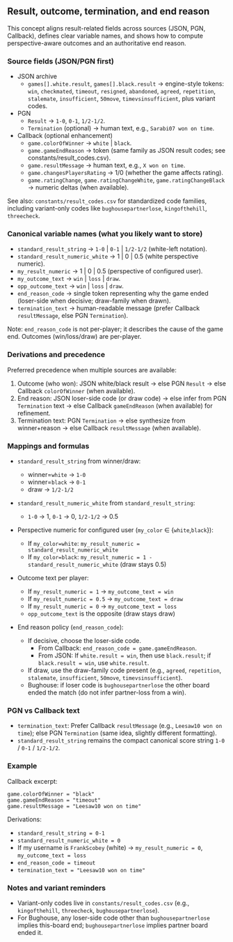 ## Result, outcome, termination, and end reason

This concept aligns result-related fields across sources (JSON, PGN, Callback), defines clear variable names, and shows how to compute perspective-aware outcomes and an authoritative end reason.

### Source fields (JSON/PGN first)
- JSON archive
  - `games[].white.result`, `games[].black.result` → engine-style tokens: `win`, `checkmated`, `timeout`, `resigned`, `abandoned`, `agreed`, `repetition`, `stalemate`, `insufficient`, `50move`, `timevsinsufficient`, plus variant codes.
- PGN
  - `Result` → `1-0`, `0-1`, `1/2-1/2`.
  - `Termination` (optional) → human text, e.g., `Sarabi07 won on time`.
- Callback (optional enhancement)
  - `game.colorOfWinner` → `white` | `black`.
  - `game.gameEndReason` → token (same family as JSON result codes; see constants/result_codes.csv).
  - `game.resultMessage` → human text, e.g., `X won on time`.
  - `game.changesPlayersRating` → 1/0 (whether the game affects rating).
  - `game.ratingChange`, `game.ratingChangeWhite`, `game.ratingChangeBlack` → numeric deltas (when available).

See also: `constants/result_codes.csv` for standardized code families, including variant-only codes like `bughousepartnerlose`, `kingofthehill`, `threecheck`.

### Canonical variable names (what you likely want to store)
- `standard_result_string` → `1-0` | `0-1` | `1/2-1/2` (white-left notation).
- `standard_result_numeric_white` → 1 | 0 | 0.5 (white perspective numeric).
- `my_result_numeric` → 1 | 0 | 0.5 (perspective of configured user).
- `my_outcome_text` → `win` | `loss` | `draw`.
- `opp_outcome_text` → `win` | `loss` | `draw`.
- `end_reason_code` → single token representing why the game ended (loser-side when decisive; draw-family when drawn).
- `termination_text` → human-readable message (prefer Callback `resultMessage`, else PGN `Termination`).

Note: `end_reason_code` is not per-player; it describes the cause of the game end. Outcomes (win/loss/draw) are per-player.

### Derivations and precedence
Preferred precedence when multiple sources are available:
1) Outcome (who won): JSON white/black result → else PGN `Result` → else Callback `colorOfWinner` (when available).
2) End reason: JSON loser-side code (or draw code) → else infer from PGN `Termination` text → else Callback `gameEndReason` (when available) for refinement.
3) Termination text: PGN `Termination` → else synthesize from winner+reason → else Callback `resultMessage` (when available).

### Mappings and formulas
- `standard_result_string` from winner/draw:
  - winner=`white` → `1-0`
  - winner=`black` → `0-1`
  - draw → `1/2-1/2`

- `standard_result_numeric_white` from `standard_result_string`:
  - `1-0` → 1, `0-1` → 0, `1/2-1/2` → 0.5

- Perspective numeric for configured user (`my_color` ∈ {`white`,`black`}):
  - If `my_color=white`: `my_result_numeric = standard_result_numeric_white`
  - If `my_color=black`: `my_result_numeric = 1 - standard_result_numeric_white` (draw stays 0.5)

- Outcome text per player:
  - If `my_result_numeric = 1` → `my_outcome_text = win`
  - If `my_result_numeric = 0.5` → `my_outcome_text = draw`
  - If `my_result_numeric = 0` → `my_outcome_text = loss`
  - `opp_outcome_text` is the opposite (draw stays draw)

- End reason policy (`end_reason_code`):
  - If decisive, choose the loser-side code.
    - From Callback: `end_reason_code = game.gameEndReason`.
    - From JSON: If `white.result = win`, then use `black.result`; if `black.result = win`, use `white.result`.
  - If draw, use the draw-family code present (e.g., `agreed`, `repetition`, `stalemate`, `insufficient`, `50move`, `timevsinsufficient`).
  - Bughouse: if loser code is `bughousepartnerlose` the other board ended the match (do not infer partner-loss from a win).

### PGN vs Callback text
- `termination_text`: Prefer Callback `resultMessage` (e.g., `Leesaw10 won on time`); else PGN `Termination` (same idea, slightly different formatting).
- `standard_result_string` remains the compact canonical score string `1-0` / `0-1` / `1/2-1/2`.

### Example
Callback excerpt:
```
game.colorOfWinner = "black"
game.gameEndReason = "timeout"
game.resultMessage = "Leesaw10 won on time"
```
Derivations:
- `standard_result_string = 0-1`
- `standard_result_numeric_white = 0`
- If my username is `FrankScobey` (white) → `my_result_numeric = 0`, `my_outcome_text = loss`
- `end_reason_code = timeout`
- `termination_text = "Leesaw10 won on time"`

### Notes and variant reminders
- Variant-only codes live in `constants/result_codes.csv` (e.g., `kingofthehill`, `threecheck`, `bughousepartnerlose`).
- For Bughouse, any loser-side code other than `bughousepartnerlose` implies this-board end; `bughousepartnerlose` implies partner board ended it.

